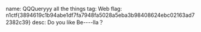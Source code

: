 name: QQQueryyy all the things
tag: Web
flag: n1ctf{3894619c1b94abe1df7fa7948fa5028a5eba3b98408624ebc02163ad72382c39}
desc: Do you like Be----lla？
